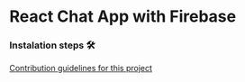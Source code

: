 # React Chat App with Firebase

### Instalation steps 🛠️
[Contribution guidelines for this project](docs/CONTRIBUTING.md)